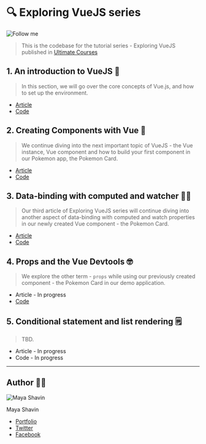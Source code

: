 # 🔍 Exploring VueJS series

![Follow me](https://img.shields.io/twitter/follow/mayashavin?style=social)

> This is the codebase for the tutorial series - Exploring VueJS published in [Ultimate Courses](https://ultimatecourses.com/blog)

## 1. An introduction to VueJS 📖

> In this section, we will go over the core concepts of Vue.js, and how to set up the environment.

* [Article](https://ultimatecourses.com/blog/exploring-vuejs-an-introduction-to-vuejs)
* [Code](https://github.com/mayashavin/exploring-vue-tutorials/tree/master/1-introduction)

## 2. Creating Components with Vue 🍵

> We continue diving into the next important topic of VueJS - the Vue instance, Vue component and how to build your first component in our Pokemon app, the Pokemon Card.

* [Article](https://ultimatecourses.com/blog/exploring-vuejs-creating-components-with-vue)
* [Code](https://github.com/mayashavin/exploring-vue-tutorials/tree/master/2-first-component)

## 3. Data-binding with computed and watcher 👷‍♀️

> Our third article of Exploring VueJS series will continue diving into another aspect of data-binding with computed and watch properties in our newly created Vue component - the Pokemon Card.

* [Article](https://ultimatecourses.com/blog/exploring-vuejs-data-binding-with-computed-properties-and-watchers)
* [Code](https://github.com/mayashavin/exploring-vue-tutorials/tree/master/3-data-binding-with-computed)

## 4. Props and the Vue Devtools 🤓

> We explore the other term - `props` while using our previously created component - the Pokemon Card in our demo application.

* Article - In progress
* [Code](https://github.com/mayashavin/exploring-vue-tutorials/tree/master/4-data-binding-with-props)

## 5. Conditional statement and list rendering 🗒️

> TBD.

* Article - In progress
* Code - In progress

---

## Author 👩‍💻

![Maya Shavin](https://res.cloudinary.com/mayashavin/image/upload/w_100,ar_1:1,c_fill,g_auto,q_auto,f_auto/v1571089888/mayashavin/Maya_new)

Maya Shavin

* [Portfolio](https://mayashavin.com)
* [Twitter](https://twitter.com/mayashavin)
* [Facebook](https://facebook.com/mayashavin)

